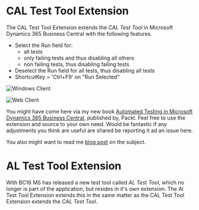 # CAL Test Tool Extension

The CAL Test Tool Extension extends the _CAL Test Tool_ in Microsoft Dynamics 365 Business Central with the following features.

- Select the Run field for:
    -	all tests
    -	only failing tests and thus disabling all others
    -	non failing tests, thus disabling failing tests
- Deselect the Run field for all tests, thus disabling all tests
- ShortcutKey = 'Ctrl+F9' on "Run Selected"

![Windows Client](https://github.com/fluxxus-nl/Test-Tool-Extension/blob/master/Images/Test%20Tool%20Extension%20Actions%20(Windows%20Client).png)

![Web Client](https://github.com/fluxxus-nl/Test-Tool-Extension/blob/master/Images/Test%20Tool%20Extension%20Actions%20(Web%20Client).png)

You might have come here via my new book [Automated Testing in Microsoft Dynamics 365 Business Central](https://www.packtpub.com/business/automated-testing-microsoft-dynamics-365-business-central), published by, Packt. Feel free to use the extension and source to your own need. Would be fantastic if any adjustments you think are useful are shared be reporting it ad an issue here.

You also might want to read me [blog post](https://dynamicsuser.net/nav/b/vanvugt/posts/test-tool-extension) on the subject.

# AL Test Tool Extension

With BC16 MS has released a new test tool called _AL Test Tool_, which no longer is part of the application, but resides in it's own extension. The Al Test Tool Extension extends this in the same matter as the CAL Test Tool Extension extends the _CAL Test Tool_.
